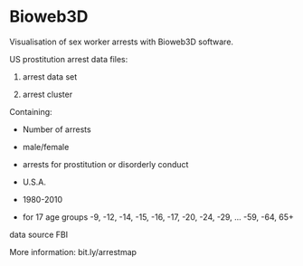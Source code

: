 Bioweb3D
========

Visualisation of sex worker arrests with Bioweb3D software.

US prostitution arrest data files:

1. arrest data set

2. arrest cluster

Containing:

- Number of arrests 

- male/female

- arrests for prostitution or disorderly conduct

- U.S.A. 

- 1980-2010

- for 17 age groups -9, -12, -14, -15, -16, -17, -20, -24, -29, ... -59, -64, 65+


data source FBI

More information: bit.ly/arrestmap
